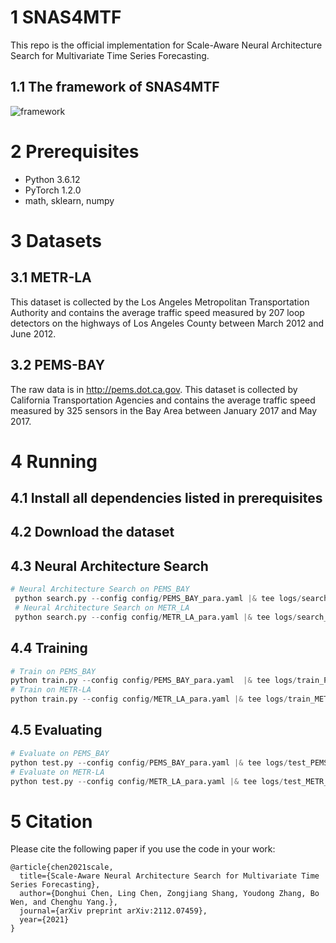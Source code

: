 # 1 SNAS4MTF
This repo is the official implementation for Scale-Aware Neural Architecture Search for Multivariate Time Series Forecasting.

## 1.1 The framework of SNAS4MTF
 ![framework](https://user-images.githubusercontent.com/18440709/142983473-f6bb12bd-266a-40ce-9116-00ce9a9f1059.jpg)

# 2 Prerequisites

* Python 3.6.12
* PyTorch 1.2.0
* math, sklearn, numpy
# 3 Datasets
## 3.1 METR-LA
This dataset is collected by the Los Angeles Metropolitan Transportation Authority and contains the average traffic speed measured by 207 loop detectors on the highways of Los Angeles County between March 2012 and June 2012.
## 3.2 PEMS-BAY
The raw data is in http://pems.dot.ca.gov. This dataset is collected by California Transportation Agencies and contains the average traffic speed measured by 325 sensors in the Bay Area between January 2017 and May 2017.
# 4 Running
## 4.1 Install all dependencies listed in prerequisites

## 4.2 Download the dataset

## 4.3 Neural Architecture Search
```python
# Neural Architecture Search on PEMS_BAY
 python search.py --config config/PEMS_BAY_para.yaml |& tee logs/search_PEMS_BAY.log
 # Neural Architecture Search on METR_LA
 python search.py --config config/METR_LA_para.yaml |& tee logs/search_METR_LA.log
```
## 4.4 Training
```python
# Train on PEMS_BAY
python train.py --config config/PEMS_BAY_para.yaml  |& tee logs/train_PEMS_BAY.log
# Train on METR-LA
python train.py --config config/METR_LA_para.yaml |& tee logs/train_METR_LA.log
```
## 4.5 Evaluating
```python
# Evaluate on PEMS_BAY
python test.py --config config/PEMS_BAY_para.yaml |& tee logs/test_PEMS_BAY.log
# Evaluate on METR-LA
python test.py --config config/METR_LA_para.yaml |& tee logs/test_METR_LA.log
```
# 5 Citation
Please cite the following paper if you use the code in your work:
```
@article{chen2021scale,
  title={Scale-Aware Neural Architecture Search for Multivariate Time Series Forecasting},
  author={Donghui Chen, Ling Chen, Zongjiang Shang, Youdong Zhang, Bo Wen, and Chenghu Yang.},
  journal={arXiv preprint arXiv:2112.07459},
  year={2021}
}
```
